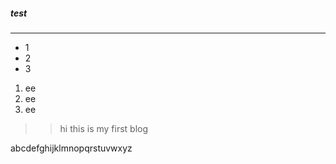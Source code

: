 ##### test

---

- 1
- 2
- 3

1. ee
2. ee
3. ee

>> hi this is my first blog

abcdefghijklmnopqrstuvwxyz